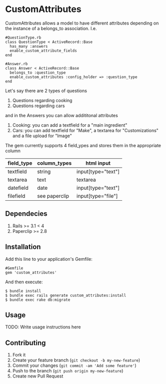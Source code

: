 # CustomAttributes

CustomAttributes allows a model to have different attributes depending on the instance of a belongs_to association. I.e.

    #QuestionType.rb
    class QuestionType < ActiveRecord::Base
      has_many :answers
      enable_custom_attribute_fields
    end

    #Answer.rb
    class Answer < ActiveRecord::Base
      belongs_to :question_type
      enable_custom_attributes :config_holder => :question_type
    end

Let's say there are 2 types of questions

1. Questions regarding cooking
2. Questions regarding cars 

and in the Answers you can allow addititonal attributes

1. Cooking: you can add a textfield for a "main ingredient"
2. Cars: you can add textfield for "Make", a textarea for "Customizations" and a file upload for "Image"

The gem currently supports 4 field_ypes and stores them in the appropriate column

| field_type      |  column_types  | html input         |
|-----------------|----------------|--------------------|
| textfield       |  string        | input[type="text"] |	
| textarea        |  text          | textarea           |
| datefield       |  date          | input[type="text"] |
| filefield       |  see paperclip | input[type="file"] |

## Dependecies

1. Rails >= 3.1 < 4
2. Paperclip >= 2.8

## Installation

Add this line to your application's Gemfile:

    #Gemfile
    gem 'custom_attributes'

And then execute:

    $ bundle install
    $ bundle exec rails generate custom_attributes:install
    $ bundle exec rake db:migrate

## Usage

TODO: Write usage instructions here

## Contributing

1. Fork it
2. Create your feature branch (`git checkout -b my-new-feature`)
3. Commit your changes (`git commit -am 'Add some feature'`)
4. Push to the branch (`git push origin my-new-feature`)
5. Create new Pull Request
